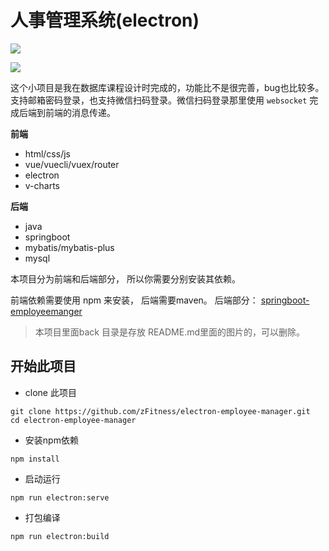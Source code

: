# 人事管理系统(electron)

![](./back/1.jpg)

![](./back/2.jpg)





这个小项目是我在数据库课程设计时完成的，功能比不是很完善，bug也比较多。支持邮箱密码登录，也支持微信扫码登录。微信扫码登录那里使用 `websocket` 完成后端到前端的消息传递。

**前端**

* html/css/js
* vue/vuecli/vuex/router
* electron
* v-charts

**后端**

* java
* springboot
* mybatis/mybatis-plus
* mysql



本项目分为前端和后端部分， 所以你需要分别安装其依赖。

前端依赖需要使用 npm 来安装， 后端需要maven。
后端部分： [springboot-employeemanger](https://github.com/zFitness/springboot-employeemanager)

> 本项目里面back 目录是存放 README.md里面的图片的，可以删除。

## 开始此项目
* clone 此项目
```
git clone https://github.com/zFitness/electron-employee-manager.git
cd electron-employee-manager
```
* 安装npm依赖

```
npm install
```

* 启动运行

```
npm run electron:serve
```

* 打包编译

```
npm run electron:build
```
